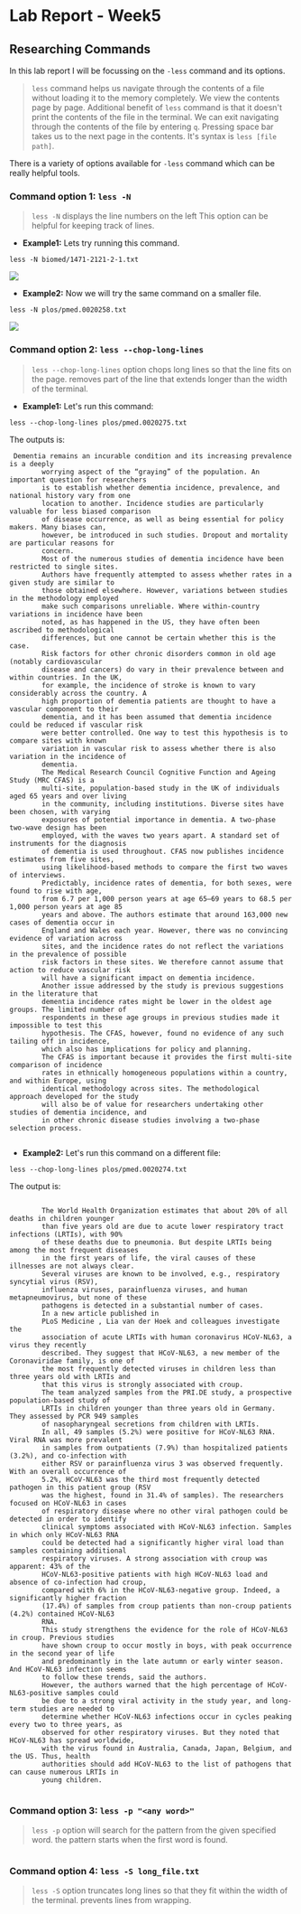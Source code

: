 # Lab Report - Week5
## Researching Commands
In this lab report I will be focussing on the `-less` command and its options. 
> `less` command helps us navigate through the contents of a file without loading it to the memory completely. We view the contents page by page. Additional benefit of `less` command is that it doesn't print the contents of the file in the terminal.
> We can exit navigating through the contents of the file by entering `q`.
> Pressing space bar takes us to the next page in the contents.
> It's syntax is `less [file path]`.

There is a variety of options available for `-less` command which can be really helpful tools.

### Command option 1: `less -N`
> `less -N` displays the line numbers on the left
> This option can be helpful for keeping track of lines.

* **Example1:** 
Lets try running this command.
```
less -N biomed/1471-2121-2-1.txt
```
![](S3.1.png)

* **Example2:** 
Now we will try the same command on a smaller file.
```
less -N plos/pmed.0020258.txt
```
![](S3.2.png)
### Command option 2: `less --chop-long-lines`
> `less --chop-long-lines` option chops long lines so that the line fits on the page.
> removes part of the line that extends longer than the width of the terminal.
+ **Example1:** 
Let's run this command:
```
less --chop-long-lines plos/pmed.0020275.txt
```
The outputs is: 
```
 Dementia remains an incurable condition and its increasing prevalence is a deeply
        worrying aspect of the “graying” of the population. An important question for researchers
        is to establish whether dementia incidence, prevalence, and national history vary from one
        location to another. Incidence studies are particularly valuable for less biased comparison
        of disease occurrence, as well as being essential for policy makers. Many biases can,
        however, be introduced in such studies. Dropout and mortality are particular reasons for
        concern.
        Most of the numerous studies of dementia incidence have been restricted to single sites.
        Authors have frequently attempted to assess whether rates in a given study are similar to
        those obtained elsewhere. However, variations between studies in the methodology employed
        make such comparisons unreliable. Where within-country variations in incidence have been
        noted, as has happened in the US, they have often been ascribed to methodological
        differences, but one cannot be certain whether this is the case.
        Risk factors for other chronic disorders common in old age (notably cardiovascular
        disease and cancers) do vary in their prevalence between and within countries. In the UK,
        for example, the incidence of stroke is known to vary considerably across the country. A
        high proportion of dementia patients are thought to have a vascular component to their
        dementia, and it has been assumed that dementia incidence could be reduced if vascular risk
        were better controlled. One way to test this hypothesis is to compare sites with known
        variation in vascular risk to assess whether there is also variation in the incidence of
        dementia.
        The Medical Research Council Cognitive Function and Ageing Study (MRC CFAS) is a
        multi-site, population-based study in the UK of individuals aged 65 years and over living
        in the community, including institutions. Diverse sites have been chosen, with varying
        exposures of potential importance in dementia. A two-phase two-wave design has been
        employed, with the waves two years apart. A standard set of instruments for the diagnosis
        of dementia is used throughout. CFAS now publishes incidence estimates from five sites,
        using likelihood-based methods to compare the first two waves of interviews.
        Predictably, incidence rates of dementia, for both sexes, were found to rise with age,
        from 6.7 per 1,000 person years at age 65–69 years to 68.5 per 1,000 person years at age 85
        years and above. The authors estimate that around 163,000 new cases of dementia occur in
        England and Wales each year. However, there was no convincing evidence of variation across
        sites, and the incidence rates do not reflect the variations in the prevalence of possible
        risk factors in these sites. We therefore cannot assume that action to reduce vascular risk
        will have a significant impact on dementia incidence.
        Another issue addressed by the study is previous suggestions in the literature that
        dementia incidence rates might be lower in the oldest age groups. The limited number of
        respondents in these age groups in previous studies made it impossible to test this
        hypothesis. The CFAS, however, found no evidence of any such tailing off in incidence,
        which also has implications for policy and planning.
        The CFAS is important because it provides the first multi-site comparison of incidence
        rates in ethnically homogeneous populations within a country, and within Europe, using
        identical methodology across sites. The methodological approach developed for the study
        will also be of value for researchers undertaking other studies of dementia incidence, and
        in other chronic disease studies involving a two-phase selection process.
      
```

+ **Example2:**
Let's run this command on a different file:
```
less --chop-long-lines plos/pmed.0020274.txt
```
The output is:
```
 
        The World Health Organization estimates that about 20% of all deaths in children younger
        than five years old are due to acute lower respiratory tract infections (LRTIs), with 90%
        of these deaths due to pneumonia. But despite LRTIs being among the most frequent diseases
        in the first years of life, the viral causes of these illnesses are not always clear.
        Several viruses are known to be involved, e.g., respiratory syncytial virus (RSV),
        influenza viruses, parainfluenza viruses, and human metapneumovirus, but none of these
        pathogens is detected in a substantial number of cases.
        In a new article published in 
        PLoS Medicine , Lia van der Hoek and colleagues investigate the
        association of acute LRTIs with human coronavirus HCoV-NL63, a virus they recently
        described. They suggest that HCoV-NL63, a new member of the Coronaviridae family, is one of
        the most frequently detected viruses in children less than three years old with LRTIs and
        that this virus is strongly associated with croup.
        The team analyzed samples from the PRI.DE study, a prospective population-based study of
        LRTIs in children younger than three years old in Germany. They assessed by PCR 949 samples
        of nasopharyngeal secretions from children with LRTIs.
        In all, 49 samples (5.2%) were positive for HCoV-NL63 RNA. Viral RNA was more prevalent
        in samples from outpatients (7.9%) than hospitalized patients (3.2%), and co-infection with
        either RSV or parainfluenza virus 3 was observed frequently. With an overall occurrence of
        5.2%, HCoV-NL63 was the third most frequently detected pathogen in this patient group (RSV
        was the highest, found in 31.4% of samples). The researchers focused on HCoV-NL63 in cases
        of respiratory disease where no other viral pathogen could be detected in order to identify
        clinical symptoms associated with HCoV-NL63 infection. Samples in which only HCoV-NL63 RNA
        could be detected had a significantly higher viral load than samples containing additional
        respiratory viruses. A strong association with croup was apparent: 43% of the
        HCoV-NL63-positive patients with high HCoV-NL63 load and absence of co-infection had croup,
        compared with 6% in the HCoV-NL63-negative group. Indeed, a significantly higher fraction
        (17.4%) of samples from croup patients than non-croup patients (4.2%) contained HCoV-NL63
        RNA.
        This study strengthens the evidence for the role of HCoV-NL63 in croup. Previous studies
        have shown croup to occur mostly in boys, with peak occurrence in the second year of life
        and predominantly in the late autumn or early winter season. And HCoV-NL63 infection seems
        to follow these trends, said the authors.
        However, the authors warned that the high percentage of HCoV-NL63-positive samples could
        be due to a strong viral activity in the study year, and long-term studies are needed to
        determine whether HCoV-NL63 infections occur in cycles peaking every two to three years, as
        observed for other respiratory viruses. But they noted that HCoV-NL63 has spread worldwide,
        with the virus found in Australia, Canada, Japan, Belgium, and the US. Thus, health
        authorities should add HCoV-NL63 to the list of pathogens that can cause numerous LRTIs in
        young children.
      
```

  
### Command option 3: `less -p "<any word>"`
> `less -p` option will search for the pattern from the given specified word.
> the pattern starts when the first word is found.
```
```
### Command option 4: `less -S long_file.txt`
> `less -S` option truncates long lines so that they fit within the width of the terminal.
> prevents lines from wrapping.
```
```

